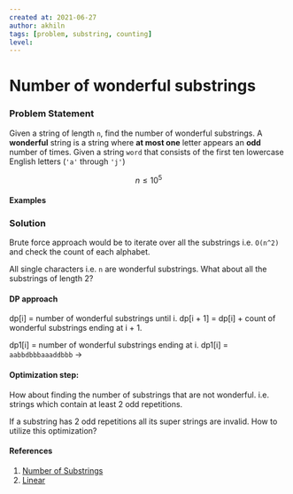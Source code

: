 ```yaml
---
created at: 2021-06-27
author: akhiln
tags: [problem, substring, counting]
level:
---
```


# Number of wonderful substrings
### Problem Statement
Given a string of length `n`, find the number of wonderful substrings. A **wonderful** string is a string where **at most one** letter appears an **odd** number of times.
Given a string `word` that consists of the first ten lowercase English letters (`'a'` through `'j'`)

$$ n \le 10^5 $$

#### Examples

### Solution
Brute force approach would be to iterate over all the substrings i.e. `O(n^2)` and check the count of each alphabet.

All single characters i.e. `n` are wonderful substrings.
What about all the substrings of length 2?

#### DP approach
dp[i] = number of wonderful substrings until i.
dp[i + 1] = dp[i] + count of wonderful substrings ending at i + 1.

dp1[i] = number of wonderful substrings ending at i.
dp1[i] =
`aabbdbbbaaaddbbb` ->

#### Optimization step:
How about finding the number of substrings that are not wonderful. i.e. strings which contain at least 2 odd repetitions.

If a substring has 2 odd repetitions all its super strings are invalid. How to utilize this optimization?





#### References
1. [Number of Substrings](Number%20of%20Substrings.md)
2. [Linear](Linear)
